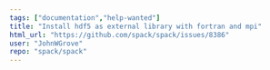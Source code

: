 ```yaml
---
tags: ["documentation","help-wanted"]
title: "Install hdf5 as external library with fortran and mpi"
html_url: "https://github.com/spack/spack/issues/8386"
user: "JohnWGrove"
repo: "spack/spack"
---
```


